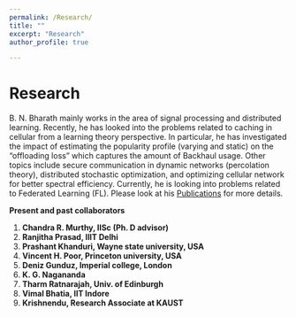 ```yaml
---
permalink: /Research/
title: ""
excerpt: "Research"
author_profile: true

---
```


# Research

B. N. Bharath mainly works in the area of signal processing and distributed learning. Recently, he has looked into the problems related to caching in cellular from a learning theory perspective. In particular, he has investigated the impact of estimating the popularity profile (varying and static) on the “offloading loss” which captures the amount of Backhaul usage. Other topics include secure communication in dynamic networks (percolation theory), distributed stochastic optimization, and optimizing cellular network for better spectral efficiency. Currently, he is looking into problems related to Federated Learning (FL). Please look at his [Publications](/mywebpage/publications/) for more details.

**Present and past collaborators**

1. **Chandra R. Murthy, IISc (Ph. D advisor)**
2. **Ranjitha Prasad, IIIT Delhi**
3. **Prashant Khanduri, Wayne state university, USA**
4. **Vincent H. Poor, Princeton university, USA**
5. **Deniz Gunduz, Imperial college, London**
6. **K. G. Nagananda** 
7. **Tharm Ratnarajah, Univ. of Edinburgh**
8. **Vimal Bhatia, IIT Indore**
9. **Krishnendu, Research Associate at KAUST**
   
